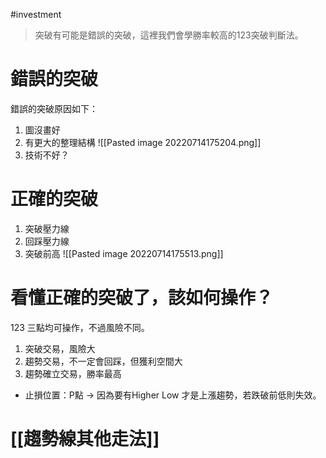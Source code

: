 #investment 

> 突破有可能是錯誤的突破，這裡我們會學勝率較高的123突破判斷法。 

# 錯誤的突破
錯誤的突破原因如下：
1. 圖沒畫好
2. 有更大的整理結構
	![[Pasted image 20220714175204.png]]	
3. 技術不好？

# 正確的突破
1. 突破壓力線
2. 回踩壓力線
3. 突破前高
![[Pasted image 20220714175513.png]]

# 看懂正確的突破了，該如何操作？
123 三點均可操作，不過風險不同。
1. 突破交易，風險大
2. 趨勢交易，不一定會回踩，但獲利空間大
3. 趨勢確立交易，勝率最高
- 止損位置：P點 
	-> 因為要有Higher Low 才是上漲趨勢，若跌破前低則失效。

# [[趨勢線其他走法]]